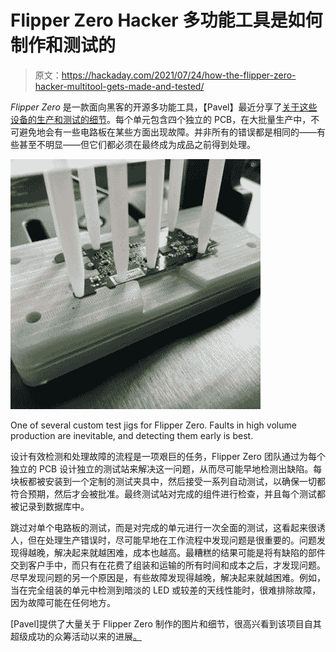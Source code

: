 # Flipper Zero Hacker 多功能工具是如何制作和测试的

> 原文：<https://hackaday.com/2021/07/24/how-the-flipper-zero-hacker-multitool-gets-made-and-tested/>

*Flipper Zero* 是一款面向黑客的开源多功能工具，【Pavel】最近分享了[关于这些设备的生产和测试的细节](https://blog.flipperzero.one/electronics-testing/)。每个单元包含四个独立的 PCB，在大批量生产中，不可避免地会有一些电路板在某些方面出现故障。并非所有的错误都是相同的——有些甚至不明显——但它们都必须在最终成为成品之前得到处理。

[![](img/3b91374edc6c2e1cf3aa31543342df69.png)](https://hackaday.com/wp-content/uploads/2021/07/Flipper-Zero-test-jig.jpg)

One of several custom test jigs for Flipper Zero. Faults in high volume production are inevitable, and detecting them early is best.

设计有效检测和处理故障的流程是一项艰巨的任务，Flipper Zero 团队通过为每个独立的 PCB 设计独立的测试站来解决这一问题，从而尽可能早地检测出缺陷。每块板都被安装到一个定制的测试夹具中，然后接受一系列自动测试，以确保一切都符合预期，然后才会被批准。最终测试站对完成的组件进行检查，并且每个测试都被记录到数据库中。

跳过对单个电路板的测试，而是对完成的单元进行一次全面的测试，这看起来很诱人，但在处理生产错误时，尽可能早地在工作流程中发现问题是很重要的。问题发现得越晚，解决起来就越困难，成本也越高。最糟糕的结果可能是将有缺陷的部件交到客户手中，而只有在花费了组装和运输的所有时间和成本之后，才发现问题。尽早发现问题的另一个原因是，有些故障发现得越晚，解决起来就越困难。例如，当在完全组装的单元中检测到暗淡的 LED 或较差的天线性能时，很难排除故障，因为故障可能在任何地方。

[Pavel]提供了大量关于 Flipper Zero 制作的图片和细节，很高兴看到该项目自其超级成功的众筹活动以来的进展[。](https://hackaday.com/2020/09/02/flipper-zero-blasts-past-funding-goal-and-into-our-hearts/)